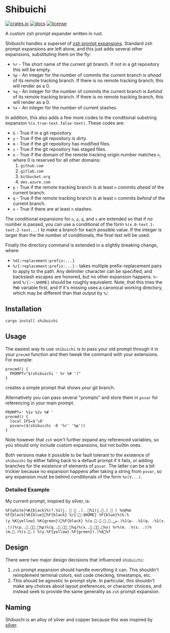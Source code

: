 Shibuichi
=========
[![crates.io](https://img.shields.io/crates/v/shibuichi)](https://crates.io/crates/shibuichi)
[![docs](https://docs.rs/shibuichi/badge.svg)](https://docs.rs/shibuichi)
[![license](https://img.shields.io/github/license/erikbrinkman/shibuichi)](LICENSE)

A custom zsh prompt expander written in rust.

Shibuichi handles a superset of [zsh prompt
expansions](https://zsh.sourceforge.io/Doc/Release/Prompt-Expansion.html).
Standard zsh prompt expansions are left alone, and this just adds several other
expansions, substituting them on the fly:

 - `%r` - The short name of the current git branch. If not in a git repository
   this will be empty.
 - `%p` - An integer for the number of commits the current branch is *ahead* of
   its remote tracking branch. If there is no remote tracking branch, this will
   render as a 0.
 - `%q` - An integer for the number of commits the current branch is *behind*
   of its remote tracking branch. If there is no remote tracking branch, this
   will render as a 0.
 - `%x` - An integer for the number of current stashes.

 In addition, this also adds a few more codes to the conditional substring expansion
 `%(x.true-text.false-text)`. These codes are:

 - `G` - True if in a git repository.
 - `y` - True if the git repository is dirty.
 - `m` - True if the git repository has modified files.
 - `s` - True if the git repository has staged files.
 - `o` - True if the domain of the remote tracking origin number matches `n`,
   where 0 is reserved for all other domains:
    1. `github.com`
    2. `gitlab.com`
    3. `bitbucket.org`
    4. `dev.azure.com`
 - `p` - True if the remote tracking branch is at least `n` commits *ahead* of
   the current branch.
 - `q` - True if the remote tracking branch is at least `n` commits *behind* of
   the current branch.
 - `x` - True if there are at least `n` stashes.

The conditional expansions for `o`, `p`, `q`, and `x` are extended so that if
no number is passed, you can use a conditional of the form
`%(x.0-text.1-text.2-text...)` to make a branch for each possible value. If the
integer is larger than the the number of conditionals, the final text will be
used.

Finally the directory command is extended in a slightly breaking change, where

- `%d{:replacement:prefix:...}`
- `%/{:replacement:prefix:...}` - takes multiple prefix-replacement pairs to
  apply to the path. Any delimiter character can be specified, and backslash
  escapes are honored, but no other expansion happens. `%~` and `%/{:~:$HOME}`
  should be roughly equivalent. Note, that this tries the `PWD` variable first,
  and if it's missing uses a canonical working directory, which may be
  different than that output by `%/`.

Installation
------------

```
cargo install shibuichi
```

Usage
-----

The easiest way to use `shibuichi` is to pass your old prompt through it in
your `precmd` function and then tweak the command with your extensions. For
example:

```
precmd() {
  PROMPT="$(shibuichi ' %r %# ')"
}
```

creates a simple prompt that shows your git branch.

Alternatively you can pass several "prompts" and store them in `psvar` for
referencing in your main prompt.

```
PROMPT=' %1v %2v %# '
precmd() {
  local IFS=$'\0'
  psvar=($(shibuichi -0 '%r' '%p'))
}
```

Note however that `zsh` won't further expand any referenced variables, so you
should only include custom expansions, but not builtin ones.

Both versions make it possible to be fault tolerant to the existence of
`shibuishi` by either falling back to a default prompt if it fails, or adding
branches for the existence of elements of `psvar`. The latter can be a bit
trickier because no expansion happens after taking a string from `psvar`, so
any expansion must be behind conditionals of the form `%x(V...)`.

### Detailed Example

My current prompt, inspired by silver, is:

```
%F{white}%K{black}%(?.%1(j.   .). %1(j..)  ) %n@%m %F{black}%K{blue}%F{black} %/{::$HOME} %F{blue}%(G.%(y.%K{yellow}.%K{green})%F{black} %(o.....ﴃ.)%1(p. .%1(q. .%1(x. .)))%(p....%p)%(q....%q)%(x....%x) %r%(m. .%(s. .))%(m..)%(s..) %(y.%F{yellow}.%F{green}).)%k%f 
```

Design
------

There were two major design decisions that influenced `shibuichi`:

1. `zsh` prompt expansion should handle everything it can. This shouldn't
   reimplement terminal colors, exit code checking, timestamps, etc.
2. This should be agnostic to prompt style. In particular, this shouldn't make
   any choices about layout preferences, or character choices, and instead seek
   to provide the same generality as `zsh` prompt expansion.

Naming
------

Shibuichi is an alloy of silver and copper because this was inspired by
[silver](https://github.com/reujab/silver).

